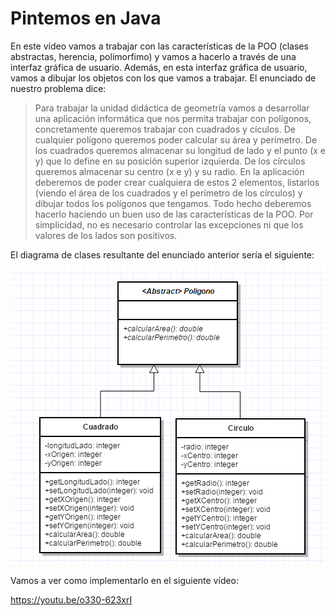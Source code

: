 # Pintemos en Java

En este vídeo vamos a trabajar con las características de la POO (clases abstractas, herencia, polimorfimo) y vamos a hacerlo a través de una interfaz gráfica de usuario. Además, en esta interfaz gráfica de usuario, vamos a dibujar los objetos con los que vamos a trabajar. El enunciado de nuestro problema dice:

> Para trabajar la unidad didáctica de geometría vamos a desarrollar una aplicación informática que nos permita trabajar con polígonos, concretamente queremos trabajar con cuadrados y cículos. De cualquier polígono queremos poder calcular su área y perímetro. De los cuadrados queremos almacenar su longitud de lado y el punto (x e y) que lo define en su posición superior izquierda. De los círculos queremos almacenar su centro (x e y) y su radio. En la aplicación deberemos de poder crear cualquiera de estos 2 elementos, listarlos (viendo el área de los cuadrados y el perímetro de los círculos) y dibujar todos los polígonos que tengamos. Todo hecho deberemos hacerlo haciendo un buen uso de las características de la POO. Por simplicidad, no es necesario controlar las excepciones ni que los valores de los lados son positivos.

El diagrama de clases resultante del enunciado anterior sería el siguiente:


![Diagrama de clases - Pintemos en Java](img/Modulo4PintemosEnJava.png "Diagrama de clases - Pintemos en Java")


Vamos a ver como implementarlo en el siguiente vídeo:

https://youtu.be/o330-623xrI
